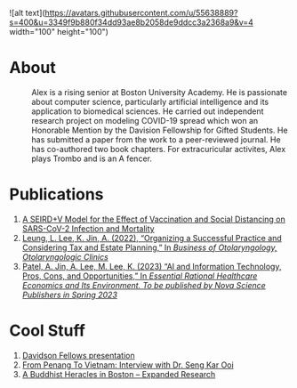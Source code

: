 ![alt text](https://avatars.githubusercontent.com/u/55638889?s=400&u=3349f9b880f34dd93ae8b2058de9ddcc3a2368a9&v=4 width="100" height="100")

# About
<dd>Alex is a rising senior at Boston University Academy. He is passionate about computer science, particularly artificial intelligence and its application to biomedical sciences. He carried out independent research project on modeling COVID-19 spread which won an Honorable Mention by the Davision Fellowship for Gifted Students. He has submitted a paper from the work to a peer-reviewed journal. He has co-authored two book chapters. For extracuricular activites, Alex plays Trombo and is an A fencer. </dd>

# Publications
1. [A SEIRD+V Model for the Effect of Vaccination and Social Distancing on SARS-CoV-2 Infection and Mortality]()
2. [Leung, L. Lee, K. Jin, A. (2022), “Organizing a Successful Practice and Considering Tax and Estate Planning,” In *Business of Otolaryngology, Otolaryngologic Clinics*]()
3. [Patel, A. Jin, A. Lee, M. Lee, K. (2023) “AI and Information Technology, Pros, Cons, and Opportunities,” In *Essential Rational Healthcare Economics and Its Environment. To be published by Nova Science Publishers in Spring 2023*]()

# Cool Stuff
1. [Davidson Fellows presentation](https://www.youtube.com/watch?v=lC3DmKuByLg) 
2. [From Penang To Vietnam: Interview with Dr. Seng Kar Ooi](https://drive.google.com/file/d/1c3BA7XlC9cNjSyosM-scYkhrYb-i7DrN/view)
3. [A Buddhist Heracles in Boston – Expanded Research](https://github.com/bibjin/bibjin.github.io/blob/main/Buddhist%20Heracles%20in%20Boston.pdf)
